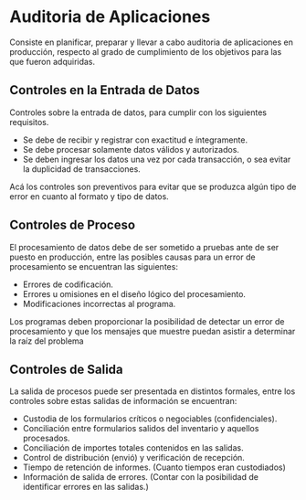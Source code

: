 # Auditoria de Aplicaciones

Consiste en planificar, preparar y llevar a cabo auditoria de aplicaciones en producción, respecto al grado de cumplimiento de los objetivos para las que fueron adquiridas.

## Controles en la Entrada de Datos

Controles sobre la entrada de datos, para cumplir con los siguientes requisitos.

* Se debe de recibir y registrar con exactitud e íntegramente.
* Se debe procesar solamente datos válidos y autorizados.
* Se deben ingresar los datos una vez por cada transacción, o sea evitar la duplicidad de transacciones.

Acá los controles son preventivos para evitar que se produzca algún tipo de error en cuanto al formato y tipo de datos.

## Controles de Proceso

El procesamiento de datos debe de ser sometido a pruebas ante de ser puesto en producción, entre las posibles causas para un error de procesamiento se encuentran las siguientes:

* Errores de codificación.
* Errores u omisiones en el diseño lógico del procesamiento.
* Modificaciones incorrectas al programa.

Los programas deben proporcionar la posibilidad de detectar un error de procesamiento y que los mensajes que muestre puedan asistir a determinar la raíz del problema

## Controles de Salida

La salida de procesos puede ser presentada en distintos formales, entre los controles sobre estas salidas de información se encuentran:

* Custodia de los formularios críticos o negociables (confidenciales).
* Conciliación entre formularios salidos del inventario y aquellos procesados.
* Conciliación de importes totales contenidos en las salidas.
* Control de distribución (envió) y verificación de recepción.
* Tiempo de retención de informes. (Cuanto tiempos eran custodiados)
* Información de salida de errores. (Contar con la posibilidad de identificar errores en las salidas.)